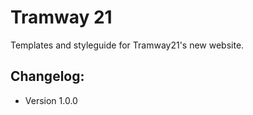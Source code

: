 # Tramway 21

Templates and styleguide for Tramway21's new website.

## Changelog:

- Version 1.0.0
